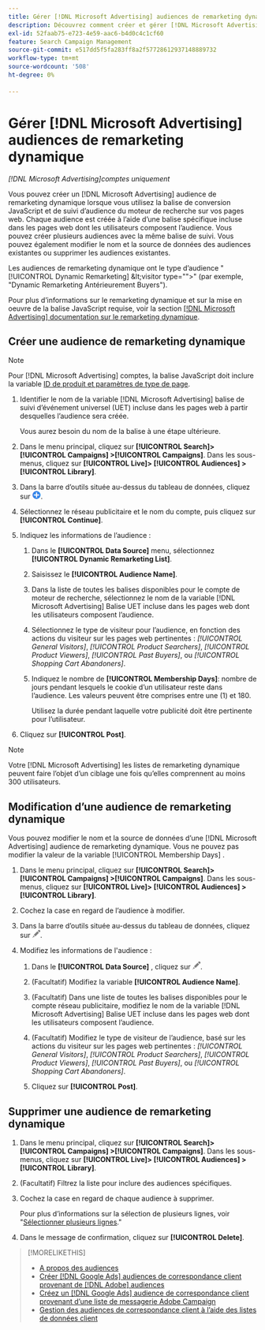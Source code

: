 ```yaml
---
title: Gérer [!DNL Microsoft Advertising] audiences de remarketing dynamique
description: Découvrez comment créer et gérer [!DNL Microsoft Advertising] audiences de remarketing dynamique.
exl-id: 52faab75-e723-4e59-aac6-b4d0c4c1cf60
feature: Search Campaign Management
source-git-commit: e517dd5f5fa283ff8a2f57728612937148889732
workflow-type: tm+mt
source-wordcount: '508'
ht-degree: 0%

---
```


# Gérer [!DNL Microsoft Advertising] audiences de remarketing dynamique

*[!DNL Microsoft Advertising]comptes uniquement*

Vous pouvez créer un [!DNL Microsoft Advertising] audience de remarketing dynamique lorsque vous utilisez la balise de conversion JavaScript et de suivi d’audience du moteur de recherche sur vos pages web. Chaque audience est créée à l’aide d’une balise spécifique incluse dans les pages web dont les utilisateurs composent l’audience. Vous pouvez créer plusieurs audiences avec la même balise de suivi. Vous pouvez également modifier le nom et la source de données des audiences existantes ou supprimer les audiences existantes.

Les audiences de remarketing dynamique ont le type d’audience &quot;[!UICONTROL Dynamic Remarketing] \&lt;visitor type=&quot;&quot;>&quot; (par exemple, &quot;Dynamic Remarketing Antérieurement Buyers&quot;).

Pour plus d’informations sur le remarketing dynamique et sur la mise en oeuvre de la balise JavaScript requise, voir la section [[!DNL Microsoft Advertising] documentation sur le remarketing dynamique](https://help.ads.microsoft.com/#apex/ads/en/56910).

## Créer une audience de remarketing dynamique

>[!NOTE]
>
>Pour [!DNL Microsoft Advertising] comptes, la balise JavaScript doit inclure la variable [ID de produit et paramètres de type de page](https://help.ads.microsoft.com/#apex/ads/en/56910/1/#exp85).

1. Identifier le nom de la variable [!DNL Microsoft Advertising] balise de suivi d’événement universel (UET) incluse dans les pages web à partir desquelles l’audience sera créée.

   Vous aurez besoin du nom de la balise à une étape ultérieure.

1. Dans le menu principal, cliquez sur **[!UICONTROL Search]> [!UICONTROL Campaigns] >[!UICONTROL Campaigns]**. Dans les sous-menus, cliquez sur **[!UICONTROL Live]> [!UICONTROL Audiences] >[!UICONTROL Library]**.

1. Dans la barre d’outils située au-dessus du tableau de données, cliquez sur ![Créer](/help/search-social-commerce/assets/add.png "Créer").

1. Sélectionnez le réseau publicitaire et le nom du compte, puis cliquez sur **[!UICONTROL Continue]**.

1. Indiquez les informations de l’audience :

   1. Dans le **[!UICONTROL Data Source]** menu, sélectionnez **[!UICONTROL Dynamic Remarketing List]**.

   1. Saisissez le **[!UICONTROL Audience Name]**.

   1. Dans la liste de toutes les balises disponibles pour le compte de moteur de recherche, sélectionnez le nom de la variable [!DNL Microsoft Advertising] Balise UET incluse dans les pages web dont les utilisateurs composent l’audience.

   1. Sélectionnez le type de visiteur pour l’audience, en fonction des actions du visiteur sur les pages web pertinentes : *[!UICONTROL General Visitors]*, *[!UICONTROL Product Searchers]*, *[!UICONTROL Product Viewers]*, *[!UICONTROL Past Buyers]*, ou *[!UICONTROL Shopping Cart Abandoners]*.

   1. Indiquez le nombre de **[!UICONTROL Membership Days]**: nombre de jours pendant lesquels le cookie d’un utilisateur reste dans l’audience. Les valeurs peuvent être comprises entre une (1) et 180.

      Utilisez la durée pendant laquelle votre publicité doit être pertinente pour l’utilisateur.

1. Cliquez sur **[!UICONTROL Post]**.

>[!NOTE]
>
>Votre [!DNL Microsoft Advertising] les listes de remarketing dynamique peuvent faire l’objet d’un ciblage une fois qu’elles comprennent au moins 300 utilisateurs.

## Modification d’une audience de remarketing dynamique

Vous pouvez modifier le nom et la source de données d’une [!DNL Microsoft Advertising] audience de remarketing dynamique. Vous ne pouvez pas modifier la valeur de la variable [!UICONTROL Membership Days] .

1. Dans le menu principal, cliquez sur **[!UICONTROL Search]> [!UICONTROL Campaigns] >[!UICONTROL Campaigns]**. Dans les sous-menus, cliquez sur **[!UICONTROL Live]> [!UICONTROL Audiences] >[!UICONTROL Library]**.

1. Cochez la case en regard de l’audience à modifier.

1. Dans la barre d’outils située au-dessus du tableau de données, cliquez sur ![Modifier](/help/search-social-commerce/assets/edit.png "Modifier").

1. Modifiez les informations de l&#39;audience :

   1. Dans le **[!UICONTROL Data Source]** , cliquez sur ![Modifier](/help/search-social-commerce/assets/edit.png "Modifier").

   1. (Facultatif) Modifiez la variable **[!UICONTROL Audience Name]**.

   1. (Facultatif) Dans une liste de toutes les balises disponibles pour le compte réseau publicitaire, modifiez le nom de la variable [!DNL Microsoft Advertising] Balise UET incluse dans les pages web dont les utilisateurs composent l’audience.

   1. (Facultatif) Modifiez le type de visiteur de l’audience, basé sur les actions du visiteur sur les pages web pertinentes : *[!UICONTROL General Visitors]*, *[!UICONTROL Product Searchers]*, *[!UICONTROL Product Viewers]*, *[!UICONTROL Past Buyers]*, ou *[!UICONTROL Shopping Cart Abandoners]*.

   1. Cliquez sur **[!UICONTROL Post]**.

## Supprimer une audience de remarketing dynamique

1. Dans le menu principal, cliquez sur **[!UICONTROL Search]> [!UICONTROL Campaigns] >[!UICONTROL Campaigns]**. Dans les sous-menus, cliquez sur **[!UICONTROL Live]> [!UICONTROL Audiences] >[!UICONTROL Library]**.

1. (Facultatif) Filtrez la liste pour inclure des audiences spécifiques.

1. Cochez la case en regard de chaque audience à supprimer.

   Pour plus d’informations sur la sélection de plusieurs lignes, voir &quot;[Sélectionner plusieurs lignes](/help/search-social-commerce/common-tasks/navigation-editing-selection/multiple-rows-select.md).&quot;

1. Dans le message de confirmation, cliquez sur **[!UICONTROL Delete]**.

>[!MORELIKETHIS]
>
>* [A propos des audiences](audience-about.md)
>* [Créer [!DNL Google Ads] audiences de correspondance client provenant de [!DNL Adobe] audiences](google-audience-from-adobe-audience.md)
>* [Créez un [!DNL Google Ads] audience de correspondance client provenant d’une liste de messagerie Adobe Campaign](google-audience-from-campaign-email-list.md)
>* [Gestion des audiences de correspondance client à l’aide des listes de données client](audience-from-customer-data-list.md)
